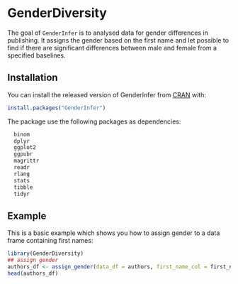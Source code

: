 # GenderDiversity

<!-- badges: start -->

<!-- badges: end -->

The goal of `GenderInfer` is to analysed data for gender differences in publishing.
It assigns the gender based on the first name and let possible to find if 
there are significant differences between male and female from a specified baselines.

## Installation

You can install the released version of GenderInfer from [CRAN](https://CRAN.R-project.org) with:

``` r
install.packages("GenderInfer")
```

The package use the following packages as dependencies:
``` r
  binom
  dplyr
  ggplot2
  ggpubr
  magrittr
  readr
  rlang
  stats
  tibble
  tidyr
```
  
## Example

This is a basic example which shows you how to assign gender to a data frame containing first names:

``` r
library(GenderDiversity)
## assign gender
authors_df <- assign_gender(data_df = authors, first_name_col = first_name)
head(authors_df)
```

